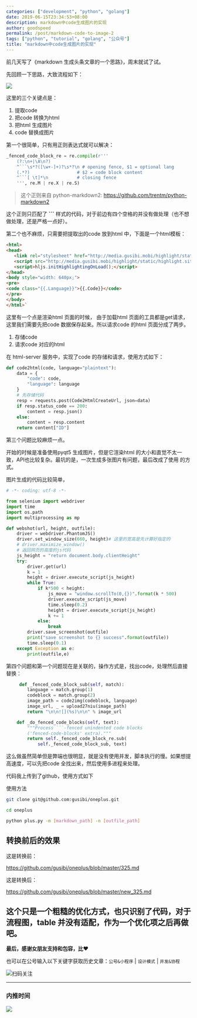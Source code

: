 ```yaml
---
categories: ["development", "python", "golang"]
date: 2019-06-15T23:34:53+08:00
description: markdown中code生成图片的实现
author: goodspeed
permalink: /post/markdown-code-to-image-2
tags: ["python", "tutorial", "golang", "公众号"]
title: "markdown中code生成图片的实现"
---
```


前几天写了《markdown 生成头条文章的一个思路》，周末就试了试。

先回顾一下思路，大致流程如下：

![](http://media.gusibi.mobi/AeaSby9Zk5mB9lMW2hiZDbSzaQa9VlpRaHomeb_mVndzFIn6oMEKbIKJqk3P59_U)

这里的三个关键点是：
1. 提取code
2. 把code 转换为html
3. 把html 生成图片
4. code 替换成图片

第一个很简单，只有用正则表达式就可以解决：

```python
_fenced_code_block_re = re.compile(r'''
    (?:\n+|\A\n?)
    ^```\s*?([\w+-]+)?\s*?\n # opening fence, $1 = optional lang
    (.*?)                  # $2 = code block content
    ^```[ \t]*\n           # closing fence
    ''', re.M | re.X | re.S)
```

> 这个正则来自 python-markdown2: https://github.com/trentm/python-markdown2

这个正则只匹配了 **```** 样式的代码，对于前边有四个空格的并没有做处理（也不想做处理，还是严格一点好）。

第二个也不麻烦，只需要把提取出的code 放到html 中，下面是一个html模板：

```html
<html>
<head>
   <link rel="stylesheet" href="http://media.gusibi.mobi/highlight/static/styles/atom-one-dark.css">
   <script src="http://media.gusibi.mobi/highlight/static/highlight.site.pack.js"></script>
   <script>hljs.initHighlightingOnLoad();</script>
</head>
<body style="width: 640px;">
<pre>
<code class="{{.Language}}">{{.Code}}</code>
</pre>
</body>
</html>`
```

这里有一个点是渲染html 页面的时候， 由于加载html 页面的工具都是get请求，这里我们需要先把code 数据保存起来。所以请求code 的html 页面分成了两步。

1. 存储code
2. 请求code 对应的html

在 html-server 服务中，实现了code 的存储和请求，使用方式如下：

```python
def code2html(code, language="plaintext"):
    data = {
        "code": code,
        "language": language
    }
    # 先存储代码
    resp = requests.post(Code2HtmlCreateUrl, json=data)
    if resp.status_code == 200:
        content = resp.json()
    else:
        content = resp.content
    return content["ID"]

```

第三个问题比较麻烦一点。

开始的时候是准备使用pyqt5 生成图片，但是它渲染html 的大小和直觉不太一致，API也比较复杂。最坑的是，一次生成多张图片有问题，最后改成了使用 的方式。

图片生成的代码比较简单，

```python
# -*- coding: utf-8 -*-

from selenium import webdriver
import time
import os.path
import multiprocessing as mp

def webshot(url, height, outfile):
    driver = webdriver.PhantomJS()
    driver.set_window_size(660, height)# 这里的宽高是先计算好指定的
    # driver.maximize_window()
    # 返回网页的高度的js代码
    js_height = "return document.body.clientHeight"
    try:
        driver.get(url)
        k = 1
        height = driver.execute_script(js_height)
        while True:
            if k*500 < height:
                js_move = "window.scrollTo(0,{})".format(k * 500)
                driver.execute_script(js_move)
                time.sleep(0.2)
                height = driver.execute_script(js_height)
                k += 1
            else:
                break
        driver.save_screenshot(outfile)
        print("save screenshot to {} success".format(outfile))
        time.sleep(0.1)
    except Exception as e:
        print(outfile,e)
```

第四个问题和第一个问题现在是关联的，操作方式是，找出code，处理然后直接替换：

```python
     def _fenced_code_block_sub(self, match):
        language = match.group(1)
        codeblock = match.group(2)
        image_path = code2img(codeblock, language)
        image_url, _ = upload27niu(image_path)
        return "\n\n![](%s)\n\n" % image_url

    def _do_fenced_code_blocks(self, text):
        """Process ```-fenced unindented code blocks 
        ('fenced-code-blocks' extra)."""
        return self._fenced_code_block_re.sub(
            self._fenced_code_block_sub, text)
```

这么做虽然简单但是弊端也很明显，就是没有使用并发，脚本执行的慢。如果想提高速度，可以先把code 全找出来，然后使用多进程来处理。

代码我上传到了github，使用方式如下

使用方法

```bash
git clone git@github.com:gusibi/oneplus.git

cd oneplus

python plus.py -m [markdown_path] -n [outfile_path]
```

## 转换前后的效果

这是转换前：

https://github.com/gusibi/oneplus/blob/master/325.md

这是转换后：

https://github.com/gusibi/oneplus/blob/master/new_325.md


这个只是一个粗糙的优化方式，也只识别了代码，对于流程图，table 并没有适配，作为一个优化项之后再做吧。
------


**最后，感谢女朋友支持和包容，比❤️**

也可以在公号输入以下关键字获取历史文章：`公号&小程序` | `设计模式` | `并发&协程`

![扫码关注](http://media.gusibi.mobi/zHqNew3j1brVxSoTkjOerslhnB_ZpchcOXf60lFUxiZ5YtnCHs5HrJNOP14go6Ea)

---------------

### 内推时间

![](http://media.gusibi.mobi/5FzreeM6IYt55JSQMAV63INPIvuPik75FlJAbP1e7Zdlg1WPe6BrHI-q0jkXskGf)